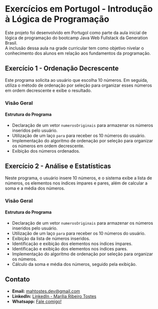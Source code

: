 # Exercícios em Portugol - Introdução à Lógica de Programação

Este projeto foi desenvolvido em Portugol como parte da aula inicial de lógica de programação do bootcamp Java Web Fullstack da Generation Brasil.  
A inclusão dessa aula na grade curricular tem como objetivo nivelar o conhecimento dos alunos em relação aos fundamentos da programação.

## Exercício 1 - Ordenação Decrescente

Este programa solicita ao usuário que escolha 10 números. Em seguida, utiliza o método de ordenação por seleção para organizar esses números em ordem decrescente e exibe o resultado.

### Visão Geral

#### Estrutura do Programa
- Declaração de um vetor `numerosOriginais` para armazenar os números inseridos pelo usuário.
- Utilização de um laço `para` para receber os 10 números do usuário.
- Implementação do algoritmo de ordenação por seleção para organizar os números em ordem decrescente.
- Exibição dos números ordenados.

## Exercício 2 - Análise e Estatísticas

Neste programa, o usuário insere 10 números, e o sistema exibe a lista de números, os elementos nos índices ímpares e pares, além de calcular a soma e a média dos números.

### Visão Geral

#### Estrutura do Programa
- Declaração de um vetor `numerosOriginais` para armazenar os números inseridos pelo usuário.
- Utilização de um laço `para` para receber os 10 números do usuário.
- Exibição da lista de números inseridos.
- Identificação e exibição dos elementos nos índices ímpares.
- Identificação e exibição dos elementos nos índices pares.
- Implementação do algoritmo de ordenação por seleção para organizar os números.
- Cálculo da soma e média dos números, seguido pela exibição.

## Contato

- **Email:** mahtostes.dev@gmail.com
- **LinkedIn:** [LinkedIn - Marília Ribeiro Tostes](https://www.linkedin.com/in/marilia-ribeiro-tostes/)
- **Whatsapp:** [Fale comigo!](https://wa.me/5567981443147)
